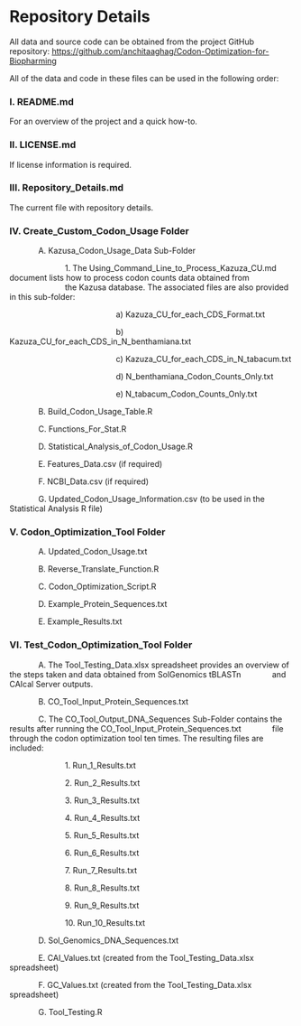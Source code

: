 # Repository Details

All data and source code can be obtained from the project GitHub repository: https://github.com/anchitaaghag/Codon-Optimization-for-Biopharming

All of the data and code in these files can be used in the following order:

### I.	README.md
For an overview of the project and a quick how-to.
### II.	LICENSE.md
If license information is required.
### III.	Repository_Details.md
The current file with repository details.
### IV.	Create_Custom_Codon_Usage Folder

&nbsp;&nbsp;&nbsp;&nbsp;&nbsp;&nbsp;&nbsp;&nbsp;&nbsp;&nbsp;&nbsp;&nbsp; A.	Kazusa_Codon_Usage_Data Sub-Folder

&nbsp;&nbsp;&nbsp;&nbsp;&nbsp;&nbsp;&nbsp;&nbsp;&nbsp;&nbsp;&nbsp;&nbsp;&nbsp;&nbsp;&nbsp;&nbsp;&nbsp;&nbsp;&nbsp;&nbsp;&nbsp;&nbsp;&nbsp;&nbsp; 1.	The Using_Command_Line_to_Process_Kazuza_CU.md document lists how to process codon counts data obtained from 
&nbsp;&nbsp;&nbsp;&nbsp;&nbsp;&nbsp;&nbsp;&nbsp;&nbsp;&nbsp;&nbsp;&nbsp;&nbsp;&nbsp;&nbsp;&nbsp;&nbsp;&nbsp;&nbsp;&nbsp;&nbsp;&nbsp;&nbsp;&nbsp; the Kazusa database. The associated files are also provided in this sub-folder:

&nbsp;&nbsp;&nbsp;&nbsp;&nbsp;&nbsp;&nbsp;&nbsp;&nbsp;&nbsp;&nbsp;&nbsp;&nbsp;&nbsp;&nbsp;&nbsp;&nbsp;&nbsp;&nbsp;&nbsp;&nbsp;&nbsp;&nbsp;&nbsp;&nbsp;&nbsp;&nbsp;&nbsp;&nbsp;&nbsp;&nbsp;&nbsp;&nbsp;&nbsp;&nbsp;&nbsp;&nbsp;&nbsp;&nbsp;&nbsp;&nbsp;&nbsp;&nbsp;&nbsp;&nbsp;&nbsp;&nbsp;&nbsp;a)	Kazuza_CU_for_each_CDS_Format.txt

&nbsp;&nbsp;&nbsp;&nbsp;&nbsp;&nbsp;&nbsp;&nbsp;&nbsp;&nbsp;&nbsp;&nbsp;&nbsp;&nbsp;&nbsp;&nbsp;&nbsp;&nbsp;&nbsp;&nbsp;&nbsp;&nbsp;&nbsp;&nbsp;&nbsp;&nbsp;&nbsp;&nbsp;&nbsp;&nbsp;&nbsp;&nbsp;&nbsp;&nbsp;&nbsp;&nbsp;&nbsp;&nbsp;&nbsp;&nbsp;&nbsp;&nbsp;&nbsp;&nbsp;&nbsp;&nbsp;&nbsp;&nbsp;b)	Kazuza_CU_for_each_CDS_in_N_benthamiana.txt

&nbsp;&nbsp;&nbsp;&nbsp;&nbsp;&nbsp;&nbsp;&nbsp;&nbsp;&nbsp;&nbsp;&nbsp;&nbsp;&nbsp;&nbsp;&nbsp;&nbsp;&nbsp;&nbsp;&nbsp;&nbsp;&nbsp;&nbsp;&nbsp;&nbsp;&nbsp;&nbsp;&nbsp;&nbsp;&nbsp;&nbsp;&nbsp;&nbsp;&nbsp;&nbsp;&nbsp;&nbsp;&nbsp;&nbsp;&nbsp;&nbsp;&nbsp;&nbsp;&nbsp;&nbsp;&nbsp;&nbsp;&nbsp;c)	Kazuza_CU_for_each_CDS_in_N_tabacum.txt

&nbsp;&nbsp;&nbsp;&nbsp;&nbsp;&nbsp;&nbsp;&nbsp;&nbsp;&nbsp;&nbsp;&nbsp;&nbsp;&nbsp;&nbsp;&nbsp;&nbsp;&nbsp;&nbsp;&nbsp;&nbsp;&nbsp;&nbsp;&nbsp;&nbsp;&nbsp;&nbsp;&nbsp;&nbsp;&nbsp;&nbsp;&nbsp;&nbsp;&nbsp;&nbsp;&nbsp;&nbsp;&nbsp;&nbsp;&nbsp;&nbsp;&nbsp;&nbsp;&nbsp;&nbsp;&nbsp;&nbsp;&nbsp;d)	N_benthamiana_Codon_Counts_Only.txt

&nbsp;&nbsp;&nbsp;&nbsp;&nbsp;&nbsp;&nbsp;&nbsp;&nbsp;&nbsp;&nbsp;&nbsp;&nbsp;&nbsp;&nbsp;&nbsp;&nbsp;&nbsp;&nbsp;&nbsp;&nbsp;&nbsp;&nbsp;&nbsp;&nbsp;&nbsp;&nbsp;&nbsp;&nbsp;&nbsp;&nbsp;&nbsp;&nbsp;&nbsp;&nbsp;&nbsp;&nbsp;&nbsp;&nbsp;&nbsp;&nbsp;&nbsp;&nbsp;&nbsp;&nbsp;&nbsp;&nbsp;&nbsp;e)	N_tabacum_Codon_Counts_Only.txt

&nbsp;&nbsp;&nbsp;&nbsp;&nbsp;&nbsp;&nbsp;&nbsp;&nbsp;&nbsp;&nbsp;&nbsp; B.	Build_Codon_Usage_Table.R

&nbsp;&nbsp;&nbsp;&nbsp;&nbsp;&nbsp;&nbsp;&nbsp;&nbsp;&nbsp;&nbsp;&nbsp; C.	Functions_For_Stat.R

&nbsp;&nbsp;&nbsp;&nbsp;&nbsp;&nbsp;&nbsp;&nbsp;&nbsp;&nbsp;&nbsp;&nbsp; D.	Statistical_Analysis_of_Codon_Usage.R 

&nbsp;&nbsp;&nbsp;&nbsp;&nbsp;&nbsp;&nbsp;&nbsp;&nbsp;&nbsp;&nbsp;&nbsp; E.	Features_Data.csv (if required)

&nbsp;&nbsp;&nbsp;&nbsp;&nbsp;&nbsp;&nbsp;&nbsp;&nbsp;&nbsp;&nbsp;&nbsp; F.	NCBI_Data.csv (if required)

&nbsp;&nbsp;&nbsp;&nbsp;&nbsp;&nbsp;&nbsp;&nbsp;&nbsp;&nbsp;&nbsp;&nbsp; G.	Updated_Codon_Usage_Information.csv (to be used in the Statistical Analysis R file)

### V.	Codon_Optimization_Tool Folder

&nbsp;&nbsp;&nbsp;&nbsp;&nbsp;&nbsp;&nbsp;&nbsp;&nbsp;&nbsp;&nbsp;&nbsp; A.	Updated_Codon_Usage.txt

&nbsp;&nbsp;&nbsp;&nbsp;&nbsp;&nbsp;&nbsp;&nbsp;&nbsp;&nbsp;&nbsp;&nbsp; B.	Reverse_Translate_Function.R

&nbsp;&nbsp;&nbsp;&nbsp;&nbsp;&nbsp;&nbsp;&nbsp;&nbsp;&nbsp;&nbsp;&nbsp; C.	Codon_Optimization_Script.R

&nbsp;&nbsp;&nbsp;&nbsp;&nbsp;&nbsp;&nbsp;&nbsp;&nbsp;&nbsp;&nbsp;&nbsp; D.	Example_Protein_Sequences.txt

&nbsp;&nbsp;&nbsp;&nbsp;&nbsp;&nbsp;&nbsp;&nbsp;&nbsp;&nbsp;&nbsp;&nbsp; E.	Example_Results.txt

### VI.	Test_Codon_Optimization_Tool Folder

&nbsp;&nbsp;&nbsp;&nbsp;&nbsp;&nbsp;&nbsp;&nbsp;&nbsp;&nbsp;&nbsp;&nbsp; A.	The Tool_Testing_Data.xlsx spreadsheet provides an overview of the steps taken and data obtained from SolGenomics tBLASTn &nbsp;&nbsp;&nbsp;&nbsp;&nbsp;&nbsp;&nbsp;&nbsp;&nbsp;&nbsp;&nbsp;&nbsp; and CAIcal Server outputs.

&nbsp;&nbsp;&nbsp;&nbsp;&nbsp;&nbsp;&nbsp;&nbsp;&nbsp;&nbsp;&nbsp;&nbsp; B.	CO_Tool_Input_Protein_Sequences.txt

&nbsp;&nbsp;&nbsp;&nbsp;&nbsp;&nbsp;&nbsp;&nbsp;&nbsp;&nbsp;&nbsp;&nbsp; C.	The CO_Tool_Output_DNA_Sequences Sub-Folder contains the results after running the CO_Tool_Input_Protein_Sequences.txt &nbsp;&nbsp;&nbsp;&nbsp;&nbsp;&nbsp;&nbsp;&nbsp;&nbsp;&nbsp;&nbsp;&nbsp; file through the codon optimization tool ten times. The resulting files are included:
 
&nbsp;&nbsp;&nbsp;&nbsp;&nbsp;&nbsp;&nbsp;&nbsp;&nbsp;&nbsp;&nbsp;&nbsp;&nbsp;&nbsp;&nbsp;&nbsp;&nbsp;&nbsp;&nbsp;&nbsp;&nbsp;&nbsp;&nbsp;&nbsp; 1.	Run_1_Results.txt

&nbsp;&nbsp;&nbsp;&nbsp;&nbsp;&nbsp;&nbsp;&nbsp;&nbsp;&nbsp;&nbsp;&nbsp;&nbsp;&nbsp;&nbsp;&nbsp;&nbsp;&nbsp;&nbsp;&nbsp;&nbsp;&nbsp;&nbsp;&nbsp; 2.	Run_2_Results.txt

&nbsp;&nbsp;&nbsp;&nbsp;&nbsp;&nbsp;&nbsp;&nbsp;&nbsp;&nbsp;&nbsp;&nbsp;&nbsp;&nbsp;&nbsp;&nbsp;&nbsp;&nbsp;&nbsp;&nbsp;&nbsp;&nbsp;&nbsp;&nbsp; 3.	Run_3_Results.txt

&nbsp;&nbsp;&nbsp;&nbsp;&nbsp;&nbsp;&nbsp;&nbsp;&nbsp;&nbsp;&nbsp;&nbsp;&nbsp;&nbsp;&nbsp;&nbsp;&nbsp;&nbsp;&nbsp;&nbsp;&nbsp;&nbsp;&nbsp;&nbsp; 4.	Run_4_Results.txt

&nbsp;&nbsp;&nbsp;&nbsp;&nbsp;&nbsp;&nbsp;&nbsp;&nbsp;&nbsp;&nbsp;&nbsp;&nbsp;&nbsp;&nbsp;&nbsp;&nbsp;&nbsp;&nbsp;&nbsp;&nbsp;&nbsp;&nbsp;&nbsp; 5.	Run_5_Results.txt

&nbsp;&nbsp;&nbsp;&nbsp;&nbsp;&nbsp;&nbsp;&nbsp;&nbsp;&nbsp;&nbsp;&nbsp;&nbsp;&nbsp;&nbsp;&nbsp;&nbsp;&nbsp;&nbsp;&nbsp;&nbsp;&nbsp;&nbsp;&nbsp; 6.	Run_6_Results.txt

&nbsp;&nbsp;&nbsp;&nbsp;&nbsp;&nbsp;&nbsp;&nbsp;&nbsp;&nbsp;&nbsp;&nbsp;&nbsp;&nbsp;&nbsp;&nbsp;&nbsp;&nbsp;&nbsp;&nbsp;&nbsp;&nbsp;&nbsp;&nbsp; 7.	Run_7_Results.txt

&nbsp;&nbsp;&nbsp;&nbsp;&nbsp;&nbsp;&nbsp;&nbsp;&nbsp;&nbsp;&nbsp;&nbsp;&nbsp;&nbsp;&nbsp;&nbsp;&nbsp;&nbsp;&nbsp;&nbsp;&nbsp;&nbsp;&nbsp;&nbsp; 8.	Run_8_Results.txt

&nbsp;&nbsp;&nbsp;&nbsp;&nbsp;&nbsp;&nbsp;&nbsp;&nbsp;&nbsp;&nbsp;&nbsp;&nbsp;&nbsp;&nbsp;&nbsp;&nbsp;&nbsp;&nbsp;&nbsp;&nbsp;&nbsp;&nbsp;&nbsp; 9.	Run_9_Results.txt

&nbsp;&nbsp;&nbsp;&nbsp;&nbsp;&nbsp;&nbsp;&nbsp;&nbsp;&nbsp;&nbsp;&nbsp;&nbsp;&nbsp;&nbsp;&nbsp;&nbsp;&nbsp;&nbsp;&nbsp;&nbsp;&nbsp;&nbsp;&nbsp; 10.	Run_10_Results.txt

&nbsp;&nbsp;&nbsp;&nbsp;&nbsp;&nbsp;&nbsp;&nbsp;&nbsp;&nbsp;&nbsp;&nbsp; D.	Sol_Genomics_DNA_Sequences.txt

&nbsp;&nbsp;&nbsp;&nbsp;&nbsp;&nbsp;&nbsp;&nbsp;&nbsp;&nbsp;&nbsp;&nbsp; E.	CAI_Values.txt (created from the Tool_Testing_Data.xlsx spreadsheet)

&nbsp;&nbsp;&nbsp;&nbsp;&nbsp;&nbsp;&nbsp;&nbsp;&nbsp;&nbsp;&nbsp;&nbsp; F.	GC_Values.txt (created from the Tool_Testing_Data.xlsx spreadsheet)

&nbsp;&nbsp;&nbsp;&nbsp;&nbsp;&nbsp;&nbsp;&nbsp;&nbsp;&nbsp;&nbsp;&nbsp; G.	Tool_Testing.R

